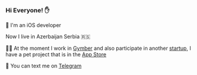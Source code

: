 ### Hi Everyone! ✋

🍏 I'm an iOS developer

Now I live in Azerbaijan Serbia 🇷🇸

👨‍🔧 At the moment I work in [Gymber](https://github.com/GymberClub) and also participate in another [startup](https://github.com/Guidance-Inc), I have a pet project that is in the [App Store](https://apps.apple.com/us/app/army-builder-for-kt/id1636683900)

📨 You can text me on [Telegram](https://t.me/VBerezinOld)


<!--
**Oldmakerrr/Oldmakerrr** is a ✨ _special_ ✨ repository because its `README.md` (this file) appears on your GitHub profile.

Here are some ideas to get you started:

- 🔭 I’m currently working on ...
- 🌱 I’m currently learning ...
- 👯 I’m looking to collaborate on ...
- 🤔 I’m looking for help with ...
- 💬 Ask me about ...
- 📫 How to reach me: ...
- 😄 Pronouns: ...
- ⚡ Fun fact: ...
-->

